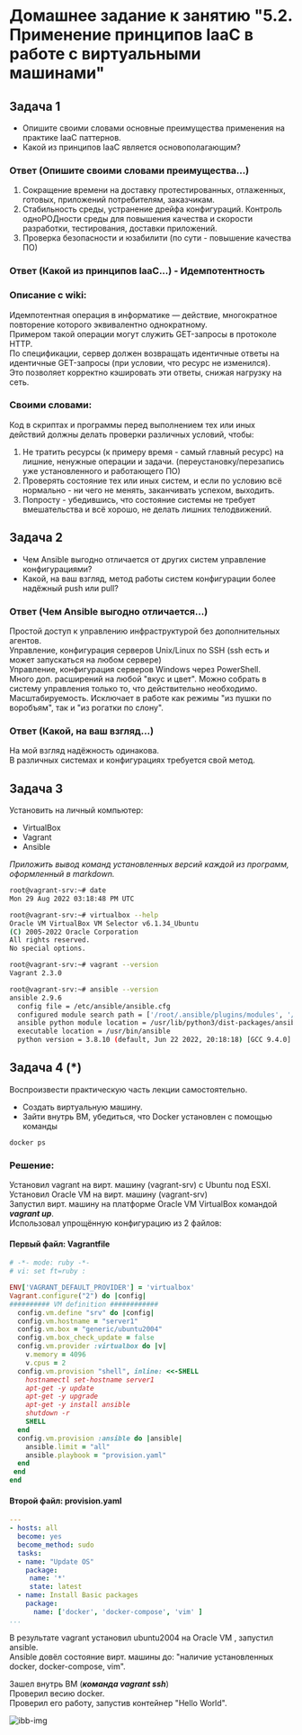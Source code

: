 # Домашнее задание к занятию "5.2. Применение принципов IaaC в работе с виртуальными машинами"

## Задача 1

- Опишите своими словами основные преимущества применения на практике IaaC паттернов.
- Какой из принципов IaaC является основополагающим?

### Ответ (Опишите своими словами преимущества...)
1. Сокращение времени на доставку протестированных, отлаженных, готовых, приложений потребителям, заказчикам.   
2. Стабильность среды, устранение дрейфа конфигураций. Контроль одноРОДности среды для повышения качества и скорости разработки, тестирования, доставки приложений.
3. Проверка безопасности и юзабилити (по сути - повышение качества ПО)

### Ответ (Какой из принципов IaaC...) - Идемпотентность    
### Описание с wiki:     
Идемпотентная операция в информатике — действие, многократное повторение которого эквивалентно однократному.    
Примером такой операции могут служить GET-запросы в протоколе HTTP.     
По спецификации, сервер должен возвращать идентичные ответы на идентичные GET-запросы (при условии, что ресурс не изменился).     
Это позволяет корректно кэшировать эти ответы, снижая нагрузку на сеть.   

### Своими словами:    
Код в скриптах и программы перед выполнением тех или иных действий должны делать проверки различных условий, чтобы:    
1. Не тратить ресурсы (к примеру время - самый главный ресурс) на лишние, ненужные операции и задачи. (переустановку/перезапись уже установленного и работающего ПО)    
2. Проверять состояние тех или иных систем, и если по условию всё нормально - ни чего не менять, заканчивать успехом, выходить.   
3. Попросту - убедившись, что состояние системы не требует вмешательства и всё хорошо, не делать лишних телодвижений.     

## Задача 2

- Чем Ansible выгодно отличается от других систем управление конфигурациями?    
- Какой, на ваш взгляд, метод работы систем конфигурации более надёжный push или pull?    

### Ответ (Чем Ansible выгодно отличается...)
Простой доступ к управлению инфраструктурой без дополнительных агентов.    
Управление, конфигурация серверов Unix/Linux по SSH (ssh есть и может запускаться на любом сервере)    
Управление, конфигурация серверов  Windows через PowerShell.    
Много доп. расширений на любой "вкус и цвет". Можно собрать в систему управления только то, что действительно необходимо.   
Масштабируемость. Исключает в работе как режимы "из пушки по воробъям", так и "из рогатки по слону".     

### Ответ (Какой, на ваш взгляд...)
На мой взгляд надёжность одинакова.   
В различных системах и конфигурациях требуется свой метод.  

## Задача 3

Установить на личный компьютер:

- VirtualBox
- Vagrant
- Ansible

*Приложить вывод команд установленных версий каждой из программ, оформленный в markdown.*
```bash
root@vagrant-srv:~# date
Mon 29 Aug 2022 03:18:48 PM UTC

root@vagrant-srv:~# virtualbox --help
Oracle VM VirtualBox VM Selector v6.1.34_Ubuntu
(C) 2005-2022 Oracle Corporation
All rights reserved.
No special options.

root@vagrant-srv:~# vagrant --version
Vagrant 2.3.0

root@vagrant-srv:~# ansible --version
ansible 2.9.6
  config file = /etc/ansible/ansible.cfg
  configured module search path = ['/root/.ansible/plugins/modules', '/usr/share/ansible/plugins/modules']
  ansible python module location = /usr/lib/python3/dist-packages/ansible
  executable location = /usr/bin/ansible
  python version = 3.8.10 (default, Jun 22 2022, 20:18:18) [GCC 9.4.0]

```
## Задача 4 (*)

Воспроизвести практическую часть лекции самостоятельно.

- Создать виртуальную машину.
- Зайти внутрь ВМ, убедиться, что Docker установлен с помощью команды
```
docker ps
```
### Решение:    
Установил vagrant на вирт. машину (vagrant-srv) с Ubuntu под ESXI.     
Установил Oracle VM на вирт. машину (vagrant-srv)   
Запустил вирт. машину на платформе Oracle VM VirtualBox командой ***vagrant up***.     
Использовал упрощённую конфигурацию из 2 файлов:    

#### Первый файл: Vagrantfile
```ruby
# -*- mode: ruby -*-
# vi: set ft=ruby :

ENV['VAGRANT_DEFAULT_PROVIDER'] = 'virtualbox'
Vagrant.configure("2") do |config|
########## VM definition ############
  config.vm.define "srv" do |config|
  config.vm.hostname = "server1"
  config.vm.box = "generic/ubuntu2004"
  config.vm.box_check_update = false
  config.vm.provider :virtualbox do |v|
    v.memory = 4096
    v.cpus = 2
  config.vm.provision "shell", inline: <<-SHELL
    hostnamectl set-hostname server1
    apt-get -y update
    apt-get -y upgrade
    apt-get -y install ansible
    shutdown -r
    SHELL
  end
  config.vm.provision :ansible do |ansible|
    ansible.limit = "all"
    ansible.playbook = "provision.yaml"
  end
 end
end

```
#### Второй файл: provision.yaml
```yaml
---
- hosts: all
  become: yes
  become_method: sudo
  tasks:
  - name: "Update OS"
    package:
     name: '*'
     state: latest
  - name: Install Basic packages
    package:
      name: ['docker', 'docker-compose', 'vim' ]
...


```
В результате vagrant установил ubuntu2004 на Oracle VM , запустил ansible.       
Аnsible довёл состояние вирт. машины до: "наличие установленных docker, docker-compose, vim".    

Зашел внутрь ВМ (***команда vagrant ssh***)        
Проверил весию docker.    
Проверил его работу, запустив контейнер "Hello World".  

   
![ibb-img](https://i.ibb.co/7QmpBCz/Screenshot-6.png)

